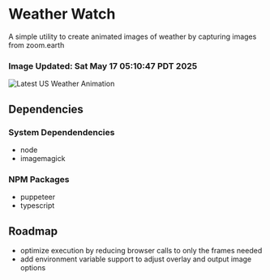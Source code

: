 # Weather Watch

A simple utility to create animated images of weather by capturing images from zoom.earth

### Image Updated: Sat May 17 05:10:47 PDT 2025

![Latest US Weather Animation](animations/2025-05-17.webp)

## Dependencies
### System Dependendencies
* node
* imagemagick
### NPM Packages
* puppeteer
* typescript

## Roadmap
* optimize execution by reducing browser calls to only the frames needed
* add environment variable support to adjust overlay and output image options
